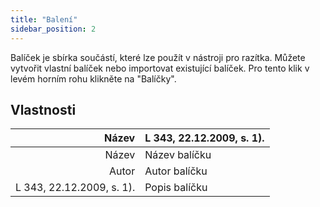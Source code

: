 ```yaml
---
title: "Balení"
sidebar_position: 2
---
```


Balíček je sbírka součástí, které lze použít v nástroji pro razítka. Můžete vytvořit vlastní balíček nebo importovat existující balíček. Pro tento klik v levém horním rohu klikněte na "Balíčky".

## Vlastnosti

|                     Název | L 343, 22.12.2009, s. 1). |
| -------------------------:|:------------------------- |
|                     Název | Název balíčku             |
|                     Autor | Autor balíčku             |
| L 343, 22.12.2009, s. 1). | Popis balíčku             |

